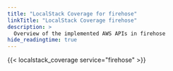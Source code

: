 ```yaml
---
title: "LocalStack Coverage for firehose"
linkTitle: "LocalStack Coverage firehose"
description: >
  Overview of the implemented AWS APIs in firehose
hide_readingtime: true
---
```


{{< localstack_coverage service="firehose" >}}

